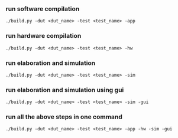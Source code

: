 ### run software compilation
```
./build.py -dut <dut_name> -test <test_name> -app
```

### run hardware compilation
```
./build.py -dut <dut_name> -test <test_name> -hw
```

### run elaboration and simulation
```
./build.py -dut <dut_name> -test <test_name> -sim
```

### run elaboration and simulation using gui
```
./build.py -dut <dut_name> -test <test_name> -sim -gui
```

### run all the above steps in one command
```
./build.py -dut <dut_name> -test <test_name> -app -hw -sim -gui
```

